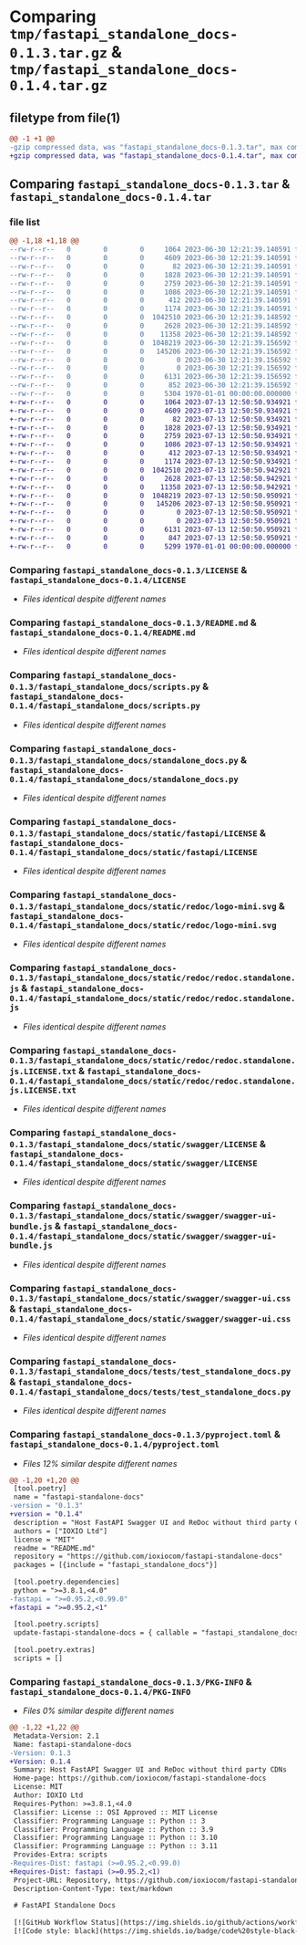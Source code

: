# Comparing `tmp/fastapi_standalone_docs-0.1.3.tar.gz` & `tmp/fastapi_standalone_docs-0.1.4.tar.gz`

## filetype from file(1)

```diff
@@ -1 +1 @@
-gzip compressed data, was "fastapi_standalone_docs-0.1.3.tar", max compression
+gzip compressed data, was "fastapi_standalone_docs-0.1.4.tar", max compression
```

## Comparing `fastapi_standalone_docs-0.1.3.tar` & `fastapi_standalone_docs-0.1.4.tar`

### file list

```diff
@@ -1,18 +1,18 @@
--rw-r--r--   0        0        0     1064 2023-06-30 12:21:39.140591 fastapi_standalone_docs-0.1.3/LICENSE
--rw-r--r--   0        0        0     4609 2023-06-30 12:21:39.140591 fastapi_standalone_docs-0.1.3/README.md
--rw-r--r--   0        0        0       82 2023-06-30 12:21:39.140591 fastapi_standalone_docs-0.1.3/fastapi_standalone_docs/__init__.py
--rw-r--r--   0        0        0     1828 2023-06-30 12:21:39.140591 fastapi_standalone_docs-0.1.3/fastapi_standalone_docs/scripts.py
--rw-r--r--   0        0        0     2759 2023-06-30 12:21:39.140591 fastapi_standalone_docs-0.1.3/fastapi_standalone_docs/standalone_docs.py
--rw-r--r--   0        0        0     1086 2023-06-30 12:21:39.140591 fastapi_standalone_docs-0.1.3/fastapi_standalone_docs/static/fastapi/LICENSE
--rw-r--r--   0        0        0      412 2023-06-30 12:21:39.140591 fastapi_standalone_docs-0.1.3/fastapi_standalone_docs/static/fastapi/favicon.png
--rw-r--r--   0        0        0     1174 2023-06-30 12:21:39.140591 fastapi_standalone_docs-0.1.3/fastapi_standalone_docs/static/redoc/logo-mini.svg
--rw-r--r--   0        0        0  1042510 2023-06-30 12:21:39.148592 fastapi_standalone_docs-0.1.3/fastapi_standalone_docs/static/redoc/redoc.standalone.js
--rw-r--r--   0        0        0     2628 2023-06-30 12:21:39.148592 fastapi_standalone_docs-0.1.3/fastapi_standalone_docs/static/redoc/redoc.standalone.js.LICENSE.txt
--rw-r--r--   0        0        0    11358 2023-06-30 12:21:39.148592 fastapi_standalone_docs-0.1.3/fastapi_standalone_docs/static/swagger/LICENSE
--rw-r--r--   0        0        0  1048219 2023-06-30 12:21:39.156592 fastapi_standalone_docs-0.1.3/fastapi_standalone_docs/static/swagger/swagger-ui-bundle.js
--rw-r--r--   0        0        0   145206 2023-06-30 12:21:39.156592 fastapi_standalone_docs-0.1.3/fastapi_standalone_docs/static/swagger/swagger-ui.css
--rw-r--r--   0        0        0        0 2023-06-30 12:21:39.156592 fastapi_standalone_docs-0.1.3/fastapi_standalone_docs/tests/__init__.py
--rw-r--r--   0        0        0        0 2023-06-30 12:21:39.156592 fastapi_standalone_docs-0.1.3/fastapi_standalone_docs/tests/conftests.py
--rw-r--r--   0        0        0     6131 2023-06-30 12:21:39.156592 fastapi_standalone_docs-0.1.3/fastapi_standalone_docs/tests/test_standalone_docs.py
--rw-r--r--   0        0        0      852 2023-06-30 12:21:39.156592 fastapi_standalone_docs-0.1.3/pyproject.toml
--rw-r--r--   0        0        0     5304 1970-01-01 00:00:00.000000 fastapi_standalone_docs-0.1.3/PKG-INFO
+-rw-r--r--   0        0        0     1064 2023-07-13 12:50:50.934921 fastapi_standalone_docs-0.1.4/LICENSE
+-rw-r--r--   0        0        0     4609 2023-07-13 12:50:50.934921 fastapi_standalone_docs-0.1.4/README.md
+-rw-r--r--   0        0        0       82 2023-07-13 12:50:50.934921 fastapi_standalone_docs-0.1.4/fastapi_standalone_docs/__init__.py
+-rw-r--r--   0        0        0     1828 2023-07-13 12:50:50.934921 fastapi_standalone_docs-0.1.4/fastapi_standalone_docs/scripts.py
+-rw-r--r--   0        0        0     2759 2023-07-13 12:50:50.934921 fastapi_standalone_docs-0.1.4/fastapi_standalone_docs/standalone_docs.py
+-rw-r--r--   0        0        0     1086 2023-07-13 12:50:50.934921 fastapi_standalone_docs-0.1.4/fastapi_standalone_docs/static/fastapi/LICENSE
+-rw-r--r--   0        0        0      412 2023-07-13 12:50:50.934921 fastapi_standalone_docs-0.1.4/fastapi_standalone_docs/static/fastapi/favicon.png
+-rw-r--r--   0        0        0     1174 2023-07-13 12:50:50.934921 fastapi_standalone_docs-0.1.4/fastapi_standalone_docs/static/redoc/logo-mini.svg
+-rw-r--r--   0        0        0  1042510 2023-07-13 12:50:50.942921 fastapi_standalone_docs-0.1.4/fastapi_standalone_docs/static/redoc/redoc.standalone.js
+-rw-r--r--   0        0        0     2628 2023-07-13 12:50:50.942921 fastapi_standalone_docs-0.1.4/fastapi_standalone_docs/static/redoc/redoc.standalone.js.LICENSE.txt
+-rw-r--r--   0        0        0    11358 2023-07-13 12:50:50.942921 fastapi_standalone_docs-0.1.4/fastapi_standalone_docs/static/swagger/LICENSE
+-rw-r--r--   0        0        0  1048219 2023-07-13 12:50:50.950921 fastapi_standalone_docs-0.1.4/fastapi_standalone_docs/static/swagger/swagger-ui-bundle.js
+-rw-r--r--   0        0        0   145206 2023-07-13 12:50:50.950921 fastapi_standalone_docs-0.1.4/fastapi_standalone_docs/static/swagger/swagger-ui.css
+-rw-r--r--   0        0        0        0 2023-07-13 12:50:50.950921 fastapi_standalone_docs-0.1.4/fastapi_standalone_docs/tests/__init__.py
+-rw-r--r--   0        0        0        0 2023-07-13 12:50:50.950921 fastapi_standalone_docs-0.1.4/fastapi_standalone_docs/tests/conftests.py
+-rw-r--r--   0        0        0     6131 2023-07-13 12:50:50.950921 fastapi_standalone_docs-0.1.4/fastapi_standalone_docs/tests/test_standalone_docs.py
+-rw-r--r--   0        0        0      847 2023-07-13 12:50:50.950921 fastapi_standalone_docs-0.1.4/pyproject.toml
+-rw-r--r--   0        0        0     5299 1970-01-01 00:00:00.000000 fastapi_standalone_docs-0.1.4/PKG-INFO
```

### Comparing `fastapi_standalone_docs-0.1.3/LICENSE` & `fastapi_standalone_docs-0.1.4/LICENSE`

 * *Files identical despite different names*

### Comparing `fastapi_standalone_docs-0.1.3/README.md` & `fastapi_standalone_docs-0.1.4/README.md`

 * *Files identical despite different names*

### Comparing `fastapi_standalone_docs-0.1.3/fastapi_standalone_docs/scripts.py` & `fastapi_standalone_docs-0.1.4/fastapi_standalone_docs/scripts.py`

 * *Files identical despite different names*

### Comparing `fastapi_standalone_docs-0.1.3/fastapi_standalone_docs/standalone_docs.py` & `fastapi_standalone_docs-0.1.4/fastapi_standalone_docs/standalone_docs.py`

 * *Files identical despite different names*

### Comparing `fastapi_standalone_docs-0.1.3/fastapi_standalone_docs/static/fastapi/LICENSE` & `fastapi_standalone_docs-0.1.4/fastapi_standalone_docs/static/fastapi/LICENSE`

 * *Files identical despite different names*

### Comparing `fastapi_standalone_docs-0.1.3/fastapi_standalone_docs/static/redoc/logo-mini.svg` & `fastapi_standalone_docs-0.1.4/fastapi_standalone_docs/static/redoc/logo-mini.svg`

 * *Files identical despite different names*

### Comparing `fastapi_standalone_docs-0.1.3/fastapi_standalone_docs/static/redoc/redoc.standalone.js` & `fastapi_standalone_docs-0.1.4/fastapi_standalone_docs/static/redoc/redoc.standalone.js`

 * *Files identical despite different names*

### Comparing `fastapi_standalone_docs-0.1.3/fastapi_standalone_docs/static/redoc/redoc.standalone.js.LICENSE.txt` & `fastapi_standalone_docs-0.1.4/fastapi_standalone_docs/static/redoc/redoc.standalone.js.LICENSE.txt`

 * *Files identical despite different names*

### Comparing `fastapi_standalone_docs-0.1.3/fastapi_standalone_docs/static/swagger/LICENSE` & `fastapi_standalone_docs-0.1.4/fastapi_standalone_docs/static/swagger/LICENSE`

 * *Files identical despite different names*

### Comparing `fastapi_standalone_docs-0.1.3/fastapi_standalone_docs/static/swagger/swagger-ui-bundle.js` & `fastapi_standalone_docs-0.1.4/fastapi_standalone_docs/static/swagger/swagger-ui-bundle.js`

 * *Files identical despite different names*

### Comparing `fastapi_standalone_docs-0.1.3/fastapi_standalone_docs/static/swagger/swagger-ui.css` & `fastapi_standalone_docs-0.1.4/fastapi_standalone_docs/static/swagger/swagger-ui.css`

 * *Files identical despite different names*

### Comparing `fastapi_standalone_docs-0.1.3/fastapi_standalone_docs/tests/test_standalone_docs.py` & `fastapi_standalone_docs-0.1.4/fastapi_standalone_docs/tests/test_standalone_docs.py`

 * *Files identical despite different names*

### Comparing `fastapi_standalone_docs-0.1.3/pyproject.toml` & `fastapi_standalone_docs-0.1.4/pyproject.toml`

 * *Files 12% similar despite different names*

```diff
@@ -1,20 +1,20 @@
 [tool.poetry]
 name = "fastapi-standalone-docs"
-version = "0.1.3"
+version = "0.1.4"
 description = "Host FastAPI Swagger UI and ReDoc without third party CDNs"
 authors = ["IOXIO Ltd"]
 license = "MIT"
 readme = "README.md"
 repository = "https://github.com/ioxiocom/fastapi-standalone-docs"
 packages = [{include = "fastapi_standalone_docs"}]
 
 [tool.poetry.dependencies]
 python = ">=3.8.1,<4.0"
-fastapi = ">=0.95.2,<0.99.0"
+fastapi = ">=0.95.2,<1"
 
 [tool.poetry.scripts]
 update-fastapi-standalone-docs = { callable = "fastapi_standalone_docs.scripts:update_docs", extras = ["scripts"] }
 
 [tool.poetry.extras]
 scripts = []
```

### Comparing `fastapi_standalone_docs-0.1.3/PKG-INFO` & `fastapi_standalone_docs-0.1.4/PKG-INFO`

 * *Files 0% similar despite different names*

```diff
@@ -1,22 +1,22 @@
 Metadata-Version: 2.1
 Name: fastapi-standalone-docs
-Version: 0.1.3
+Version: 0.1.4
 Summary: Host FastAPI Swagger UI and ReDoc without third party CDNs
 Home-page: https://github.com/ioxiocom/fastapi-standalone-docs
 License: MIT
 Author: IOXIO Ltd
 Requires-Python: >=3.8.1,<4.0
 Classifier: License :: OSI Approved :: MIT License
 Classifier: Programming Language :: Python :: 3
 Classifier: Programming Language :: Python :: 3.9
 Classifier: Programming Language :: Python :: 3.10
 Classifier: Programming Language :: Python :: 3.11
 Provides-Extra: scripts
-Requires-Dist: fastapi (>=0.95.2,<0.99.0)
+Requires-Dist: fastapi (>=0.95.2,<1)
 Project-URL: Repository, https://github.com/ioxiocom/fastapi-standalone-docs
 Description-Content-Type: text/markdown
 
 # FastAPI Standalone Docs
 
 [![GitHub Workflow Status](https://img.shields.io/github/actions/workflow/status/ioxiocom/fastapi-standalone-docs/publish.yaml)](https://github.com/ioxiocom/fastapi-standalone-docs/actions/workflows/publish.yaml)
 [![Code style: black](https://img.shields.io/badge/code%20style-black-000000.svg)](https://github.com/psf/black)
```

